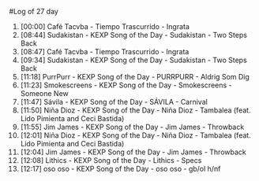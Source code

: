 #Log of 27 day

1. [00:00] Café Tacvba - Tiempo Trascurrido - Ingrata
1. [08:44] Sudakistan - KEXP Song of the Day - Sudakistan - Two Steps Back
1. [08:47] Café Tacvba - Tiempo Trascurrido - Ingrata
1. [09:34] Sudakistan - KEXP Song of the Day - Sudakistan - Two Steps Back
1. [11:18] PurrPurr - KEXP Song of the Day - PURRPURR - Aldrig Som Dig
1. [11:23] Smokescreens - KEXP Song of the Day - Smokescreens - Someone New
1. [11:47] Sávila - KEXP Song of the Day - SÁVILA - Carnival
1. [11:50] Niña Dioz - KEXP Song of the Day - Niña Dioz - Tambalea (feat. Lido Pimienta and Ceci Bastida)
1. [11:55] Jim James - KEXP Song of the Day - Jim James - Throwback
1. [12:01] Niña Dioz - KEXP Song of the Day - Niña Dioz - Tambalea (feat. Lido Pimienta and Ceci Bastida)
1. [12:04] Jim James - KEXP Song of the Day - Jim James - Throwback
1. [12:08] Lithics - KEXP Song of the Day - Lithics - Specs
1. [12:17] oso oso - KEXP Song of the Day - oso oso - gb/ol h/nf
